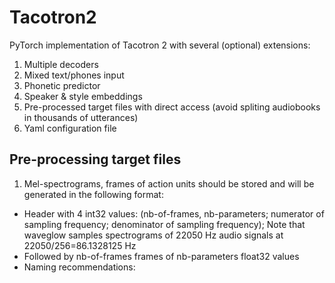 # Tacotron2
PyTorch implementation of Tacotron 2 with several (optional) extensions:
1. Multiple decoders
2. Mixed text/phones input
3. Phonetic predictor
4. Speaker & style embeddings
5. Pre-processed target files with direct access (avoid spliting audiobooks in thousands of utterances)
6. Yaml configuration file
  
## Pre-processing target files
1. Mel-spectrograms, frames of action units should be stored and will be generated in the following format:
  - Header with 4 int32 values: (nb-of-frames, nb-parameters; numerator of sampling frequency; denominator of sampling frequency); Note that waveglow samples spectrograms of 22050 Hz audio signals at 22050/256=86.1328125 Hz
  - Followed by nb-of-frames frames of nb-parameters float32 values
  - Naming recommendations: <author>_<book>_<reader>_<style>_<volume>_<chapter>.<parameter_name>
  - Note that <reader>, <style> and <parameter_name> are used in the Yaml configuration file to automatically select the appropriate items in the lists of keys 'speakers', 'styles' and 'ext_data'
2. A .csv file describing utterances. Each line contains fields separated by "|"
  - They should contain at least 4 fields: <target_file>|<start ms>|<end ms>|<text or input phones separated by spaces in {}
  -An additional field may specify aligned output phones separated by spaces
  - The key 'lgs_sil_add' in the Yaml configuration file specifies how many seconds of ambient silence (typically 0.1s) are added before <start ms> and <end ms>. Input text entries should "explain" these silences: we recommend to begin and end utterances produced in isolation with the end-of-chapter symbol "§", otherwise to start the current utterance with the final punctuation of the previous utterance.
  - Examples could be found at:
[https://zenodo.org/records/7560290](https://zenodo.org/records/7560290/files/AD_train.csv) for French

[https://zenodo.org/records/13899343](https://zenodo.org/records/13899343/files/IT.csv) for Italian

3. Language-specific lists of text characters, input phones & output phones are specified in def_symbols.py respectively by _specific_characters, valid_symbols & valid_alignments
  - Language is selected in the Yaml configuration file via the key 'language'

## Training
1. python3 do_train.py --output_directory <...> -c tacotron2_FR --config tc2.yaml --hparams "{factor_pho: 1.00, nb_epochs: 10, learning_rate: 0.0002, batch_size: 40, nm_csv_train: '<...>.csv', lgs_max: 10}"

## Inference/synthesis
1. python3 do_syn.py --output_directory <...> --vocoder=waveglow_NEB.pt --tacotron tacotron2_FR -e '' --config tc2.yaml --hparams "{nm_csv_test: '<...>.csv'}"
  - The list of supported neural vocoders are listed in the key 'vocoder' in the Yaml configuration file: for now, 'waveglow' and 'hifigan' are supported

## Related repos
[WaveGlow](https://github.com/NVIDIA/WaveGlow) Faster than real time Flow-based Generative Network for Speech Synthesis

[HiFi_GAN](https://github.com/jik876/hifi-gan) GAN-based model capable of generating high fidelity speech efficiently
